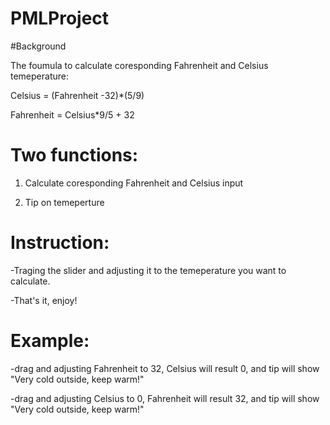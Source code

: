 PMLProject
==========
#Background

The foumula to calculate coresponding Fahrenheit and Celsius temeperature:

Celsius = (Fahrenheit -32)*(5/9)

Fahrenheit  = Celsius*9/5 + 32

# Two functions:

1. Calculate coresponding Fahrenheit and Celsius input

2. Tip on temeperture

# Instruction:

-Traging the slider and adjusting it to the temeperature you want to calculate.

-That's it, enjoy!

# Example:

-drag and adjusting Fahrenheit to 32, Celsius will result 0, 
and tip will show "Very cold outside, keep warm!"

-drag and adjusting Celsius to 0, Fahrenheit will result 32, 
and tip will show "Very cold outside, keep warm!"

